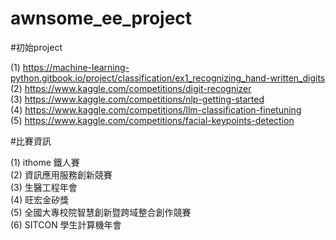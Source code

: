 # awnsome_ee_project

#初始project

(1) https://machine-learning-python.gitbook.io/project/classification/ex1_recognizing_hand-written_digits <BR>
(2) https://www.kaggle.com/competitions/digit-recognizer<BR>
(3) https://www.kaggle.com/competitions/nlp-getting-started<BR>
(4) https://www.kaggle.com/competitions/llm-classification-finetuning<BR>
(5) https://www.kaggle.com/competitions/facial-keypoints-detection<BR>

#比賽資訊

(1) ithome 鐵人賽<BR>
(2) 資訊應用服務創新競賽<BR>
(3) 生醫工程年會<BR>
(4) 旺宏金矽獎<BR>
(5) 全國大專校院智慧創新暨跨域整合創作競賽<BR>
(6) SITCON 學生計算機年會 <BR>
